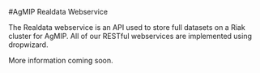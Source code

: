 #AgMIP Realdata Webservice

The Realdata webservice is an API used to store full datasets on a
Riak cluster for AgMIP. All of our RESTful webservices are implemented
using dropwizard.

More information coming soon.
